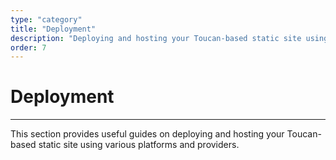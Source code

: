 ```yaml
---
type: "category"
title: "Deployment"
description: "Deploying and hosting your Toucan-based static site using various providers."
order: 7
---
```


# Deployment

---
This section provides useful guides on deploying and hosting your Toucan-based static site using various platforms and providers.
